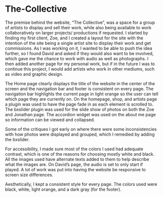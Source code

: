 # The-Collective

The premise behind the website, “The Collective”, was a space for a group of artists to display and sell their work, while also being available to work collaboratively on larger projects/ productions if requested. I started by finding my first client, Zoe, and I created a layout for the site with the intention of the site being a single artist site to display their work and get commissions. As I was working on it, I wanted to be able to push the idea further, so I found David and asked if they would also want to be involved, which gave me the chance to work with audio as well as photographs. I then added another page for my personal work, but if in the future I was to continue this project, I would add artists who work in other mediums, such as video and graphic design.

The Home page clearly displays the title of the website in the center of the screen and the navigation bar and footer is consistent on every page. The navigation bar highlights the current page in light orange so the user can tell which page they are currently on. On the homepage, shop, and artists page a plugin was used to have the page fade in as each element is scrolled to. The bxslider plugin was used for the slide show of photos on both the Zoe and Jonathan page. The accordion widget was used on the about me page so information can be viewed and collapsed.

Some of the critiques I got early on where there were some inconsistencies with how photos were displayed and grouped, which I remedied by adding the bxslider.

For accessibility, I made sure most of the colors I used had adequate contrast, which is one of the reasons for choosing mostly white and black. All the images used have alternate texts added to them to help describe what the images are. On David’s page, the audio is set to only start if played. A lot of work was put into having the website be responsive to screen size differences.

Aesthetically, I kept a consistent style for every page. The colors used were black, white, light orange, and a dark gray (for the footer).
